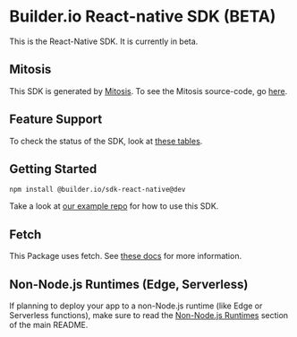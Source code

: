 # Builder.io React-native SDK (BETA)

This is the React-Native SDK. It is currently in beta.

## Mitosis

This SDK is generated by [Mitosis](https://github.com/BuilderIO/mitosis). To see the Mitosis source-code, go [here](../../).

## Feature Support

To check the status of the SDK, look at [these tables](../../README.md#feature-implementation).

## Getting Started

```
npm install @builder.io/sdk-react-native@dev
```

Take a look at [our example repo](/examples/react-native) for how to use this SDK.

## Fetch

This Package uses fetch. See [these docs](https://github.com/BuilderIO/this-package-uses-fetch/blob/main/README.md) for more information.

## Non-Node.js Runtimes (Edge, Serverless)

If planning to deploy your app to a non-Node.js runtime (like Edge or Serverless functions), make sure to read the [Non-Node.js Runtimes](../../README.md#non-nodejs-runtimes-edge-serverless) section of the main README.
